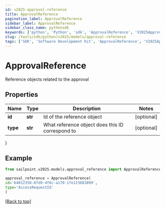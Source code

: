 ```yaml
---
id: v2025-approval-reference
title: ApprovalReference
pagination_label: ApprovalReference
sidebar_label: ApprovalReference
sidebar_class_name: pythonsdk
keywords: ['python', 'Python', 'sdk', 'ApprovalReference', 'V2025ApprovalReference'] 
slug: /tools/sdk/python/v2025/models/approval-reference
tags: ['SDK', 'Software Development Kit', 'ApprovalReference', 'V2025ApprovalReference']
---
```


# ApprovalReference

Reference objects related to the approval

## Properties

Name | Type | Description | Notes
------------ | ------------- | ------------- | -------------
**id** | **str** | Id of the reference object | [optional] 
**type** | **str** | What reference object does this ID correspond to | [optional] 
}

## Example

```python
from sailpoint.v2025.models.approval_reference import ApprovalReference

approval_reference = ApprovalReference(
id='64012350-8fd9-4f6c-a170-1fe123683899',
type='AccessRequestId'
)

```
[[Back to top]](#) 

